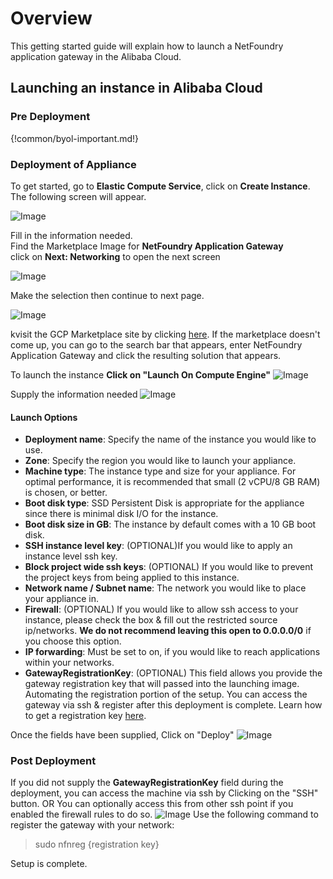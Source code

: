 # Overview
This getting started guide will explain how to launch a NetFoundry application gateway in the Alibaba Cloud.


## Launching an instance in Alibaba Cloud

### Pre Deployment

{!common/byol-important.md!}

### Deployment of Appliance

To get started, go to **Elastic Compute Service**, click on **Create Instance**.
The following screen will appear.

![Image](../images/AliLaunch1.png)

Fill in the information needed.<br> 
Find the Marketplace Image for **NetFoundry Application Gateway**<br>
click on **Next: Networking** to open the next screen

![Image](../images/AliLaunch2.png)

Make the selection then continue to next page.

![Image](../images/AliLaunch3.png)


kvisit the GCP Marketplace site by clicking [here](https://console.cloud.google.com/marketplace/details/netfoundry/netfoundry-cloud-gateway). 
If the marketplace doesn't come up, you can go to the search bar that appears, enter NetFoundry Application Gateway and click the resulting solution that appears.

To launch the instance **Click on "Launch On Compute Engine"**
![Image](../images/GCPLaunch.png)

Supply the information needed
![Image](../images/GCPLaunchOptions.png)


#### Launch Options

* **Deployment name**: Specify the name of the instance you would like to use.
* **Zone**: Specify the region you would like to launch your appliance.
* **Machine type**: The instance type and size for your appliance. For optimal performance, it is recommended that small (2 vCPU/8 GB RAM) is chosen, or better.
* **Boot disk type**: SSD Persistent Disk is appropriate for the appliance since there is minimal disk I/O for the instance.
* **Boot disk size in GB**: The instance by default comes with a 10 GB boot disk. 
* **SSH instance level key**: (OPTIONAL)If you would like to apply an instance level ssh key.
* **Block project wide ssh keys**: (OPTIONAL) If you would like to prevent the project keys from being applied to this instance.
* **Network name / Subnet name**: The network you would like to place your appliance in.
* **Firewall**: (OPTIONAL) If you would like to allow ssh access to your instance, please check the box & fill out the restricted source ip/networks. **We do not recommend leaving this open to 0.0.0.0/0** if you choose this option.
* **IP forwarding**: Must be set to on, if you would like to reach applications within your networks.
* **GatewayRegistrationKey**: (OPTIONAL) This field allows you provide the gateway registration key that will passed into the launching image. Automating the registration portion of the setup.  You can access the gateway via ssh & register after this deployment is complete. Learn how to get a registration key [here](https://support.netfoundry.io/hc/en-us/articles/360017558212-Introduction-to-Gateway-Endpoints).

Once the fields have been supplied, Click on "Deploy"
![Image](../images/GCPLaunched.png)


### Post Deployment

If you did not supply the **GatewayRegistrationKey** field during the deployment, you can access the machine via ssh by Clicking on the "SSH" button.  OR You can optionally access this from other ssh point if you enabled the firewall rules to do so.
![Image](../images/GCPSSH.png)
Use the following command to register the gateway with your network:
>sudo nfnreg {registration key}

Setup is complete.

